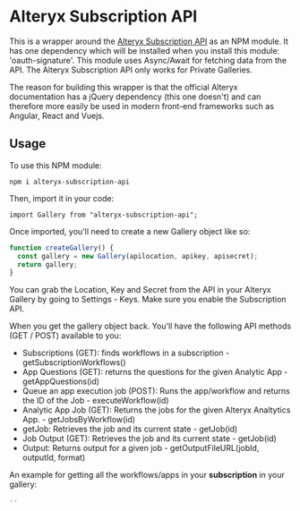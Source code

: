 # Alteryx Subscription API

This is a wrapper around the [Alteryx Subscription API](https://gallery.alteryx.com/api-docs/#subscription)
as an NPM module. It has one dependency which will be installed when you install this module: 'oauth-signature'. This module uses Async/Await for fetching data from the API. The Alteryx Subscription API only works for Private Galleries.

The reason for building this wrapper is that the official Alteryx documentation has a jQuery dependency (this one doesn't) and can therefore more easily be used in modern front-end frameworks such as Angular, React and Vuejs.

## Usage

To use this NPM module:

    npm i alteryx-subscription-api

Then, import it in your code:

    import Gallery from "alteryx-subscription-api";

Once imported, you'll need to create a new Gallery object like so:

```javascript
function createGallery() {
  const gallery = new Gallery(apilocation, apikey, apisecret);
  return gallery;
}
```

You can grab the Location, Key and Secret from the API in your Alteryx Gallery by going to Settings - Keys. Make sure you enable the Subscription API.

When you get the gallery object back. You'll have the following API methods (GET / POST) available to you:

- Subscriptions (GET): finds workflows in a subscription - getSubscriptionWorkflows()
- App Questions (GET): returns the questions for the given Analytic App - getAppQuestions(id)
- Queue an app execution job (POST): Runs the app/workflow and returns the ID of the Job - executeWorkflow(id)
- Analytic App Job (GET): Returns the jobs for the given Alteryx Analtytics App. - getJobsByWorkflow(id)
- getJob: Retrieves the job and its current state - getJob(id)
- Job Output (GET): Retrieves the job and its current state - getJob(id)
- Output: Returns output for a given job - getOutputFileURL(jobId, outputId, format)

An example for getting all the workflows/apps in your **subscription** in your gallery:

```javascript
--
```
